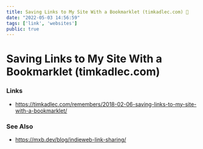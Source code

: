```yaml
---
title: Saving Links to My Site With a Bookmarklet (timkadlec.com) 🔗
date: "2022-05-03 14:56:59"
tags: ['link', 'websites']
public: true
---
```


# Saving Links to My Site With a Bookmarklet (timkadlec.com)

### Links 

- https://timkadlec.com/remembers/2018-02-06-saving-links-to-my-site-with-a-bookmarklet/

### See Also

- https://mxb.dev/blog/indieweb-link-sharing/
